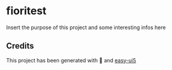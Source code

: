 # fioritest

Insert the purpose of this project and some interesting infos here

## Credits

This project has been generated with 💙 and [easy-ui5](https://github.com/SAP)
